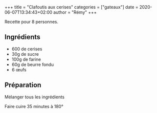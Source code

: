 +++
title = "Clafoutis aux cerises"
categories = ["gateaux"]
date = 2020-06-07T13:34:43+02:00
author = "Rémy"
+++

Recette pour 8 personnes.

<!--more-->
## Ingrédients

* 600 de cerises
* 30g de sucre
* 100g de farine
* 60g de beurre fondu
* 6 œufs

## Préparation

Mélanger tous les ingrédients

Faire cuire 35 minutes à 180°
